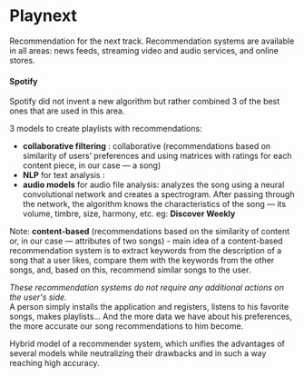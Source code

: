 # Playnext
Recommendation for the next track. 
Recommendation systems are available in all areas: news feeds, streaming video and audio services, and online stores.

#### Spotify
Spotify did not invent a new algorithm but rather combined 3 of the best ones that are used in this area.

3 models to create playlists with recommendations:
- **collaborative filtering** : collaborative (recommendations based on similarity of users’ preferences and using matrices with ratings for each content piece, in our case — a song)
- **NLP** for text analysis :
- **audio models** for audio file analysis: analyzes the song using a neural convolutional network and creates a spectrogram. After passing through the network, the algorithm knows the characteristics of the song — its volume, timbre, size, harmony, etc. eg: **Discover Weekly**

Note: **content-based** (recommendations based on the similarity of content or, in our case — attributes of two songs) - main idea of a content-based recommendation system is to extract keywords from the description of a song that a user likes, compare them with the keywords from the other songs, and, based on this, recommend similar songs to the user.

*These recommendation systems do not require any additional actions on the user's side.* <br/>
A person simply installs the application and registers, listens to his favorite songs, makes playlists... And the more data we have about his preferences, the more accurate our song recommendations to him become. 

Hybrid model of a recommender system, which unifies the advantages of several models while neutralizing their drawbacks and in such a way reaching high accuracy.
